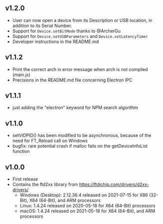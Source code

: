 ## v1.2.0
- User can now open a device from its Description or USB location, in addition to its Serial Number.
- Support for `Device.setBitMode` thanks to @ArcherGu
- Support for `Device.setUSBParameters` and `Device.setLatencyTimer`
- Developer instructions in the README.md

## v1.1.2
- Print the correct arch in error message when arch is not compiled (main.js)
- Precisions in the README.md file concerning Electron IPC

## v1.1.1
- just adding the "electron" keyword for NPM search algorithm

## v1.1.0
- setVIDPID() has been modified to be asynchronous, because of the need for FT_Reload call on Windows
- bugfix: rare potential crash if malloc fails on the getDeviceInfoList function

## v1.0.0
- First release
- Contains the ftd2xx library from https://ftdichip.com/drivers/d2xx-drivers/
  - Windows (Desktop): 2.12.36.4 released on 2021-07-15 for X86 (32-Bit), X64 (64-Bit), and ARM processors
  - Linux: 1.4.24 released on 2020-05-18 for X64 (64-Bit) processors
  - macOS: 1.4.24 released on 2021-05-18 for X64 (64-Bit), and ARM processors